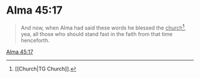 # Alma 45:17

> And now, when Alma had said these words he blessed the <u>church</u>[^a], yea, all those who should stand fast in the faith from that time henceforth.

[Alma 45:17](https://www.churchofjesuschrist.org/study/scriptures/bofm/alma/45?lang=eng&id=p17#p17)


[^a]: [[Church|TG Church]].  
